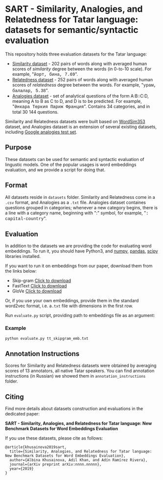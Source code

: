 # SART - Similarity, Analogies, and Relatedness for Tatar language: datasets for semantic/syntactic evaluation


This repository holds three evaluation datasets for the Tatar language:

- <a href="https://github.com/tat-nlp/SART/blob/master/datasets/tt_similarity.csv">Similarity dataset</a> - 202 pairs of words along with averaged human scores of *similarity* degree between the words (in 0-to-10 scale). For example, "<span style="font-family: Courier New;">йорт, бина, 7.69</span>".
- <a href="https://github.com/tat-nlp/SART/blob/master/datasets/tt_relatedness.csv">Relatedness dataset</a> - 252 pairs of words along with averaged human scores of *relatedness* degree between the words. For example, "<span style="font-family: Courier New;">урам, балалар, 5.38</span>".
- <a href="https://github.com/tat-nlp/SART/blob/master/datasets/tt_analogies.txt">Analogies dataset</a> - set of analytical questions of the form A:B::C:D, meaning A to B as C to D, and D is to be predicted. For example, "<span style="font-family: Courier New;">Әнкара Төркия Париж Франция</span>". Contains 34 categories, and in total 30 144 questions. 

Similarity and Relatedness datasets were built based on [WordSim353](http://alfonseca.org/eng/research/wordsim353.html) dataset, and Analogies dataset is an extension of several existing datasets, including [Google analogies test set](https://aclweb.org/aclwiki/Google_analogy_test_set_(State_of_the_art)).

## Purpose  

These datasets can be used for semantic and syntactic evaluation of lingustic models. One of the popular usages is word embeddings evaluation, and we provide a script for doing that.


## Format

All datasets reside in `datasets` folder. Similarity and Relatedness come in a `.csv` format, and Analogies as a `.txt` file. Analogies dataset containes questions grouped in categories; whenever a new category begins, there is a line with a category name, beginning with ":" symbol, for example, "<span style="font-family: Courier New;">: capital-country</span>".


## Evaluation

In addition to the datasets we are providing the code for evaluating word embeddings. To run it, you should have Python3, and [numpy](http://www.numpy.org/), [pandas](https://pandas.pydata.org/), [scipy](https://www.scipy.org/) libraries installed.

If you want to run it on embeddings from our paper, download them from the links below:

- Skip-gram [Click to download](https://yadi.sk/i/DTyzMfYD6EKmFQ)
- FastText [Click to download](https://yadi.sk/i/kApWPiw8kuMimA)
- GloVe [Click to download](https://yadi.sk/i/SRfNf0KHrIFrCg)

Or, if you use your own embeddings, provide them in the standard word2vec format, i.e. a`.txt` file with dimensions in the first row.

Run `evaluate.py` script, providing path to embeddings file as an argument:

### Example

```bash
python evaluate.py tt_skipgram_emb.txt
```

## Annotation Instructions

Scores for Similarity and Relatedness datasets were obtained by  averaging scores of 13 annotators, all native Tatar speakers. You can find annotation instructions (in Russian) we showed them in `annotation_instructions` folder.


## Citing


Find more details about datasets construction and evaluations in the dedicated paper:

**SART - Similarity, Analogies, and Relatedness for Tatar language: New Benchmark Datasets for Word Embeddings Evaluation**


If you use these datasets, please cite as follows:

```
@article{khusainova2019sart,
  title={Similarity, Analogies, and Relatedness for Tatar language: New Benchmark Datasets for Word Embeddings Evaluation},
  author={Albina Khusainova, Adil Khan, and Adín Ramírez Rivera},
  journal={arXiv preprint arXiv:nnnn.nnnnn},
  year={2019}
}
```

